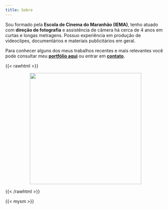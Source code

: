 ```yaml
---
title: Sobre
---
```


Sou formado pela **Escola de Cinema do Maranhão (IEMA)**, tenho atuado com **direção de fotografia** e assistência de câmera há cerca de 4 anos em curtas e longas metragens. Possuo experiência em produção de videoclipes, documentários e materiais publicitários em geral.

Para conhecer alguns dos meus trabalhos recentes e mais relevantes você pode consultar meu [**portfólio aqui**](/#portfolio) ou entrar em [**contato**](/#contato).

{{< rawhtml >}}

<p align="center">
<img src="images/profile3.jpg" width="350">
</p>

{{< /rawhtml >}}

{{< mysm >}}